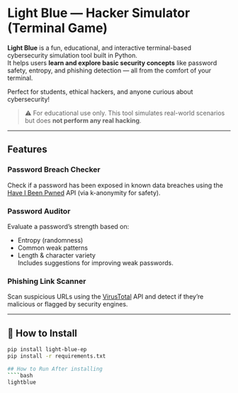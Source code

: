# Light Blue — Hacker Simulator (Terminal Game)

**Light Blue** is a fun, educational, and interactive terminal-based cybersecurity simulation tool built in Python.  
It helps users **learn and explore basic security concepts** like password safety, entropy, and phishing detection — all from the comfort of your terminal.

Perfect for students, ethical hackers, and anyone curious about cybersecurity!

> ⚠️ For educational use only. This tool simulates real-world scenarios but does **not perform any real hacking**.

---

## Features

### Password Breach Checker

Check if a password has been exposed in known data breaches using the [Have I Been Pwned](https://haveibeenpwned.com/) API (via k-anonymity for safety).

### Password Auditor

Evaluate a password’s strength based on:

- Entropy (randomness)
- Common weak patterns
- Length & character variety  
  Includes suggestions for improving weak passwords.

### Phishing Link Scanner

Scan suspicious URLs using the [VirusTotal](https://virustotal.com) API and detect if they’re malicious or flagged by security engines.

---

## 🚀 How to Install

`````bash
pip install light-blue-ep
pip install -r requirements.txt

## How to Run After installing
````bash
lightblue

`````
